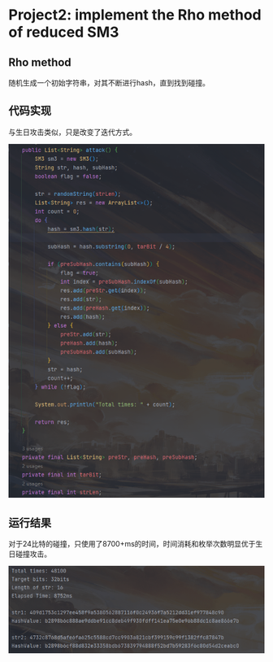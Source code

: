 # Project2: implement the Rho method of reduced SM3

## Rho method

随机生成一个初始字符串，对其不断进行hash，直到找到碰撞。

## 代码实现

与生日攻击类似，只是改变了迭代方式。

![Alt text](1.png)

## 运行结果

对于24比特的碰撞，只使用了8700+ms的时间，时间消耗和枚举次数明显优于生日碰撞攻击。

![Alt text](2.png)
